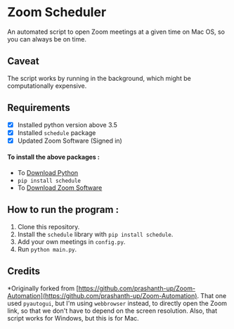 # Zoom Scheduler

An automated script to open Zoom meetings at a given time on Mac OS, so you can always be on time. 

## Caveat

The script works by running in the background, which might be computationally expensive. 

## Requirements 
- [x] Installed python version above 3.5
- [x] Installed `schedule` package
- [x] Updated Zoom Software (Signed in)

#### To install the above packages :
+ To [Download Python](https://www.python.org/downloads/)
+ `pip install schedule`
+ To [Download Zoom Software](https://zoom.us/download#client_4meeting)

## How to run the program :

1. Clone this repository.
2. Install the `schedule` library with `pip install schedule`.
3. Add your own meetings in `config.py`.
3. Run `python main.py`. 

## Credits

*Originally forked from [https://github.com/prashanth-up/Zoom-Automation](https://github.com/prashanth-up/Zoom-Automation). That one used `pyautogui`, but I'm using `webbrowser` instead, to directly open the Zoom link, so that we don't have to depend on the screen resolution. Also, that script works for Windows, but this is for Mac. 

